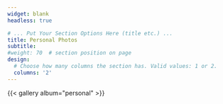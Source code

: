 ```yaml
---
widget: blank
headless: true

# ... Put Your Section Options Here (title etc.) ...
title: Personal Photos
subtitle:
#weight: 70  # section position on page
design:
  # Choose how many columns the section has. Valid values: 1 or 2.
  columns: '2'
---
```

{{< gallery album="personal" >}}
